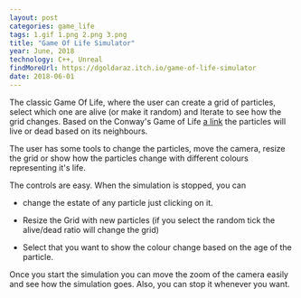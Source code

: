 ```yaml
---
layout: post
categories: game_life
tags: 1.gif 1.png 2.png 3.png
title: "Game Of Life Simulator"
year: June, 2018
technology: C++, Unreal
findMoreUrl: https://dgoldaraz.itch.io/game-of-life-simulator
date: 2018-06-01
---
```


The classic Game Of Life, where the user can create a grid of particles, select which one are alive (or make it random) and Iterate to see how the grid changes. Based on the Conway's Game of Life [a link](https://en.wikipedia.org/wiki/Conway%27s_Game_of_Life) the particles will live or dead based on its neighbours.

The user has some tools to change the particles, move the camera, resize the grid or show how the particles change with different colours representing it's life.


The controls are easy. When the simulation is stopped, you can 

- change the estate of any particle just clicking on it. 

- Resize the Grid with new particles (if you select the random tick the alive/dead ratio will change the grid)

- Select that you want to show the colour change based on the age of the particle.

Once you start the simulation you can move the zoom of the camera easily and see how the simulation goes. Also, you can stop it whenever you want.